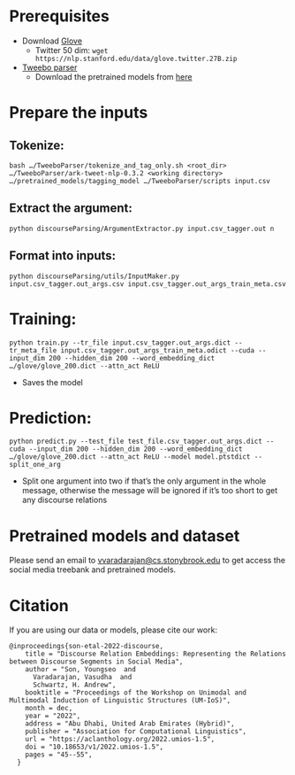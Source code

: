 
# Prerequisites

- Download [Glove](https://nlp.stanford.edu/projects/glove/)
  - Twitter 50 dim: `wget https://nlp.stanford.edu/data/glove.twitter.27B.zip`
- [Tweebo parser](https://github.com/ikekonglp/TweeboParser)
  - Download the pretrained models from [here](http://www.cs.cmu.edu/~ark/TweetNLP/pretrained_models.tar.gz)

# Prepare the inputs

## Tokenize:
```bash …/TweeboParser/tokenize_and_tag_only.sh <root_dir> …/TweeboParser/ark-tweet-nlp-0.3.2 <working directory> …/pretrained_models/tagging_model …/TweeboParser/scripts input.csv```

## Extract the argument:
```python discourseParsing/ArgumentExtractor.py input.csv_tagger.out n```

## Format into inputs:
```python discourseParsing/utils/InputMaker.py input.csv_tagger.out_args.csv input.csv_tagger.out_args_train_meta.csv```

# Training:
```python train.py --tr_file input.csv_tagger.out_args.dict --tr_meta_file input.csv_tagger.out_args_train_meta.odict --cuda --input_dim 200 --hidden_dim 200 --word_embedding_dict …/glove/glove_200.dict --attn_act ReLU```
- Saves the model 

# Prediction:
```python predict.py --test_file test_file.csv_tagger.out_args.dict --cuda --input_dim 200 --hidden_dim 200 --word_embedding_dict …/glove/glove_200.dict --attn_act ReLU --model model.ptstdict --split_one_arg```
- Split one argument into two if that’s the only argument in the whole message, otherwise the message will be ignored if it’s too short to get any discourse relations

# Pretrained models and dataset
Please send an email to vvaradarajan@cs.stonybrook.edu to get access the social media treebank and pretrained models.

# Citation
If you are using our data or models, please cite our work:
```
@inproceedings{son-etal-2022-discourse,
    title = "Discourse Relation Embeddings: Representing the Relations between Discourse Segments in Social Media",
    author = "Son, Youngseo  and
      Varadarajan, Vasudha  and
      Schwartz, H. Andrew",
    booktitle = "Proceedings of the Workshop on Unimodal and Multimodal Induction of Linguistic Structures (UM-IoS)",
    month = dec,
    year = "2022",
    address = "Abu Dhabi, United Arab Emirates (Hybrid)",
    publisher = "Association for Computational Linguistics",
    url = "https://aclanthology.org/2022.umios-1.5",
    doi = "10.18653/v1/2022.umios-1.5",
    pages = "45--55",
  }
```
